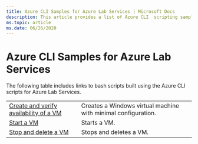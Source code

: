 ```yaml
---
title: Azure CLI Samples for Azure Lab Services | Microsoft Docs
description: This article provides a list of Azure CLI  scripting samples that help you manage labs in Azure Lab Services.
ms.topic: article
ms.date: 06/26/2020
---
```


# Azure CLI Samples for Azure Lab Services

The following table includes links to bash scripts built using the Azure CLI scripts for Azure Lab Services. 

| | |
|---|---|
| [Create and verify availability of a VM](scripts/create-verify-virtual-machine-in-lab-cli.md) | Creates a Windows virtual machine with minimal configuration. |
| [Start a VM](scripts/start-connect-virtual-machine-in-lab-cli.md) | Starts a VM. |
| [Stop and delete a VM](scripts/stop-delete-virtual-machine-in-lab-cli.md) | Stops and deletes a VM. |
